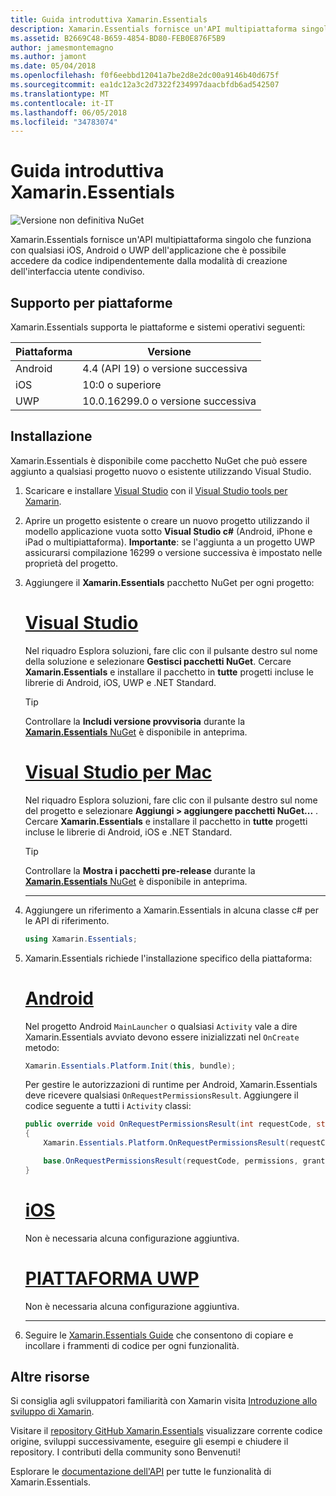 ```yaml
---
title: Guida introduttiva Xamarin.Essentials
description: Xamarin.Essentials fornisce un'API multipiattaforma singolo che funziona con qualsiasi iOS, Android o UWP dell'applicazione che è possibile accedere da codice indipendentemente dalla modalità di creazione dell'interfaccia utente condiviso.
ms.assetid: B2669C48-B659-4854-BD80-FEB0E876F5B9
author: jamesmontemagno
ms.author: jamont
ms.date: 05/04/2018
ms.openlocfilehash: f0f6eebbd12041a7be2d8e2dc00a9146b40d675f
ms.sourcegitcommit: ea1dc12a3c2d7322f234997daacbfdb6ad542507
ms.translationtype: MT
ms.contentlocale: it-IT
ms.lasthandoff: 06/05/2018
ms.locfileid: "34783074"
---
```

# <a name="get-started-with-xamarinessentials"></a>Guida introduttiva Xamarin.Essentials

![Versione non definitiva NuGet](~/media/shared/pre-release.png)

Xamarin.Essentials fornisce un'API multipiattaforma singolo che funziona con qualsiasi iOS, Android o UWP dell'applicazione che è possibile accedere da codice indipendentemente dalla modalità di creazione dell'interfaccia utente condiviso.

## <a name="platform-support"></a>Supporto per piattaforme

Xamarin.Essentials supporta le piattaforme e sistemi operativi seguenti:

| Piattaforma | Versione |
| --- | --- |
| Android | 4.4 (API 19) o versione successiva |
| iOS |10:0 o superiore |
| UWP | 10.0.16299.0 o versione successiva |

## <a name="installation"></a>Installazione

Xamarin.Essentials è disponibile come pacchetto NuGet che può essere aggiunto a qualsiasi progetto nuovo o esistente utilizzando Visual Studio.

1. Scaricare e installare [Visual Studio](http://visualstudio.com) con il [Visual Studio tools per Xamarin](~/cross-platform/get-started/installation/index.md).

2. Aprire un progetto esistente o creare un nuovo progetto utilizzando il modello applicazione vuota sotto **Visual Studio c#** (Android, iPhone e iPad o multipiattaforma). **Importante**: se l'aggiunta a un progetto UWP assicurarsi compilazione 16299 o versione successiva è impostato nelle proprietà del progetto.

3. Aggiungere il **Xamarin.Essentials** pacchetto NuGet per ogni progetto:

    # <a name="visual-studiotabwindows"></a>[Visual Studio](#tab/windows)

    Nel riquadro Esplora soluzioni, fare clic con il pulsante destro sul nome della soluzione e selezionare **Gestisci pacchetti NuGet**. Cercare **Xamarin.Essentials** e installare il pacchetto in **tutte** progetti incluse le librerie di Android, iOS, UWP e .NET Standard.

    > [!TIP]
    > Controllare la **Includi versione provvisoria** durante la [ **Xamarin.Essentials** NuGet](https://www.nuget.org/packages/Xamarin.Essentials) è disponibile in anteprima.

    # <a name="visual-studio-for-mactabmacos"></a>[Visual Studio per Mac](#tab/macos)

    Nel riquadro Esplora soluzioni, fare clic con il pulsante destro sul nome del progetto e selezionare **Aggiungi > aggiungere pacchetti NuGet...** . Cercare **Xamarin.Essentials** e installare il pacchetto in **tutte** progetti incluse le librerie di Android, iOS e .NET Standard.

    > [!TIP]
    > Controllare la **Mostra i pacchetti pre-release** durante la [ **Xamarin.Essentials** NuGet](https://www.nuget.org/packages/Xamarin.Essentials) è disponibile in anteprima.

    -----

4. Aggiungere un riferimento a Xamarin.Essentials in alcuna classe c# per le API di riferimento.

    ```csharp
    using Xamarin.Essentials;
    ```

5. Xamarin.Essentials richiede l'installazione specifico della piattaforma:

    # <a name="androidtabandroid"></a>[Android](#tab/android)

    Nel progetto Android `MainLauncher` o qualsiasi `Activity` vale a dire Xamarin.Essentials avviato devono essere inizializzati nel `OnCreate` metodo:

    ```csharp
    Xamarin.Essentials.Platform.Init(this, bundle);
    ```

    Per gestire le autorizzazioni di runtime per Android, Xamarin.Essentials deve ricevere qualsiasi `OnRequestPermissionsResult`. Aggiungere il codice seguente a tutti i `Activity` classi:

    ```csharp
    public override void OnRequestPermissionsResult(int requestCode, string[] permissions, [GeneratedEnum] Android.Content.PM.Permission[] grantResults)
    {
        Xamarin.Essentials.Platform.OnRequestPermissionsResult(requestCode, permissions, grantResults);

        base.OnRequestPermissionsResult(requestCode, permissions, grantResults);
    }
    ```

    # <a name="iostabios"></a>[iOS](#tab/ios)

    Non è necessaria alcuna configurazione aggiuntiva.

    # <a name="uwptabuwp"></a>[PIATTAFORMA UWP](#tab/uwp)

    Non è necessaria alcuna configurazione aggiuntiva.

    -----

6. Seguire le [Xamarin.Essentials Guide](index.md) che consentono di copiare e incollare i frammenti di codice per ogni funzionalità.

## <a name="other-resources"></a>Altre risorse

Si consiglia agli sviluppatori familiarità con Xamarin visita [Introduzione allo sviluppo di Xamarin](~/cross-platform/getting-started/index.md).

Visitare il [repository GitHub Xamarin.Essentials](http://github.com/xamarin/Essentials) visualizzare corrente codice origine, sviluppi successivamente, eseguire gli esempi e chiudere il repository. I contributi della community sono Benvenuti!

Esplorare le [documentazione dell'API](xref:Xamarin.Essentials) per tutte le funzionalità di Xamarin.Essentials.
